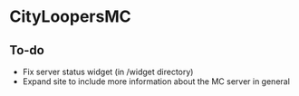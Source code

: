 # CityLoopersMC

## To-do

* Fix server status widget (in /widget directory)
* Expand site to include more information about the MC server in general
